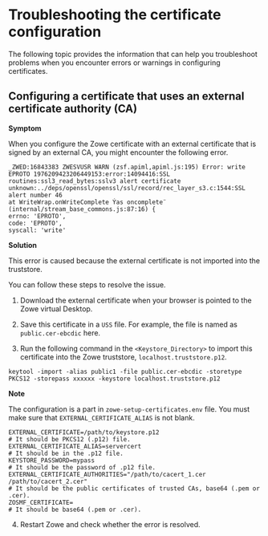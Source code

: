 # Troubleshooting the certificate configuration

The following topic provides the information that can help you troubleshoot problems when you encounter errors or warnings in configuring certificates.

## Configuring a certificate that uses an external certificate authority (CA)

**Symptom**

When you configure the Zowe certificate with an external certificate that is signed by an external CA, you might encounter the following error.

```
_ZWED:16843383 ZWESVUSR WARN (zsf.apiml,apiml.js:195) Error: write EPROTO 1976209423206449153:error:14094416:SSL routines:ssl3_read_bytes:sslv3 alert certificate unknown:../deps/openssl/openssl/ssl/record/rec_layer_s3.c:1544:SSL alert number 46
at WriteWrap.onWriteComplete Ýas oncomplete¨ (internal/stream_base_commons.js:87:16) {
errno: 'EPROTO',
code: 'EPROTO',
syscall: 'write'
```


**Solution**

This error is caused because the external certificate is not imported into the truststore.

You can follow these steps to resolve the issue.

1. Download the external certificate when your browser is pointed to the Zowe virtual Desktop.

2. Save this certificate in a `USS` file. For example, the file is named as `public.cer-ebcdic` here.

3. Run the following command in the `<Keystore_Directory>` to import this certificate into the Zowe truststore, `localhost.truststore.p12`.

```
keytool -import -alias public1 -file public.cer-ebcdic -storetype PKCS12 -storepass xxxxxx -keystore localhost.truststore.p12
```

**Note**

The configuration is a part in `zowe-setup-certificates.env` file. You must make sure that `EXTERNAL_CERTIFICATE_ALIAS` is not blank.

```shell
EXTERNAL_CERTIFICATE=/path/to/keystore.p12
# It should be PKCS12 (.p12) file.
EXTERNAL_CERTIFICATE_ALIAS=servercert
# It should be in the .p12 file.
KEYSTORE_PASSWORD=mypass
# It should be the password of .p12 file.
EXTERNAL_CERTIFICATE_AUTHORITIES="/path/to/cacert_1.cer /path/to/cacert_2.cer"
# It should be the public certificates of trusted CAs, base64 (.pem or .cer).
ZOSMF_CERTIFICATE= 
# It should be base64 (.pem or .cer).
```

4. Restart Zowe and check whether the error is resolved.
